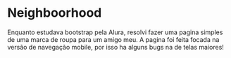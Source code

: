 # Neighboorhood
Enquanto estudava bootstrap pela Alura, resolvi fazer uma pagina simples de uma marca de roupa para um amigo meu.
A pagina foi feita focada na versão de navegação mobile, por isso ha alguns bugs na de telas maiores!
